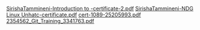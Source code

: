 [SirishaTammineni-Introduction to -certificate-2.pdf](https://github.com/Sirisha-Tammineni/M1_Project_2022/files/8404262/SirishaTammineni-Introduction.to.-certificate-2.pdf)
[SirishaTammineni-NDG Linux Unhatc-certificate.pdf](https://github.com/Sirisha-Tammineni/M1_Project_2022/files/8404263/SirishaTammineni-NDG.Linux.Unhatc-certificate.pdf)
[cert-1089-25205993.pdf](https://github.com/Sirisha-Tammineni/M1_Project_2022/files/8404264/cert-1089-25205993.pdf)
[2354562_Git_Training_3341763.pdf](https://github.com/Sirisha-Tammineni/M1_Project_2022/files/8404265/2354562_Git_Training_3341763.pdf)
